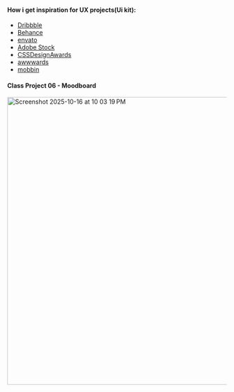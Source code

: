 #### How i get inspiration for UX projects(Ui kit):

- [Dribbble]()
- [Behance]()
- [envato]()
- [Adobe Stock]()
- [CSSDesignAwards]()
- [awwwards]()
- [mobbin]()

#### Class Project 06 - Moodboard
<img width="713" height="661" alt="Screenshot 2025-10-16 at 10 03 19 PM" src="https://github.com/user-attachments/assets/d27131cf-9314-4033-a77a-61d13103f02a" />
